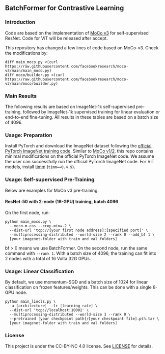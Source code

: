 ## BatchFormer for Contrastive Learning 

### Introduction
Code are based on the implementation of [MoCo v3](https://arxiv.org/abs/2104.02057) for self-supervised ResNet. Code for ViT will be released after accept.

This repository has changed a few lines of code based on MoCo-v3. Check the modifications by:
```
diff main_moco.py <(curl https://raw.githubusercontent.com/facebookresearch/moco-v3/main/main_moco.py)
diff moco/builder.py <(curl https://raw.githubusercontent.com/facebookresearch/moco-v3/main/moco/builder.py)
```


### Main Results

The following results are based on ImageNet-1k self-supervised pre-training, followed by ImageNet-1k supervised training for linear evaluation or end-to-end fine-tuning. All results in these tables are based on a batch size of 4096.


### Usage: Preparation

Install PyTorch and download the ImageNet dataset following the [official PyTorch ImageNet training code](https://github.com/pytorch/examples/tree/master/imagenet). Similar to [MoCo v1/2](https://github.com/facebookresearch/moco), this repo contains minimal modifications on the official PyTorch ImageNet code. We assume the user can successfully run the official PyTorch ImageNet code.
For ViT models, install [timm](https://github.com/rwightman/pytorch-image-models) (`timm==0.4.9`).


### Usage: Self-supervised Pre-Training

Below are examples for MoCo v3 pre-training. 

#### ResNet-50 with 2-node (16-GPU) training, batch 4096

On the first node, run:
```
python main_moco.py \
  --moco-m-cos --crop-min=.2 \
  --dist-url 'tcp://[your first node address]:[specified port]' \
  --multiprocessing-distributed --world-size 2 --rank 0 --add_bf 1 \
  [your imagenet-folder with train and val folders]
```

bf > 0 means we use BatchFormer. 
On the second node, run the same command with `--rank 1`.
With a batch size of 4096, the training can fit into 2 nodes with a total of 16 Volta 32G GPUs. 

### Usage: Linear Classification

By default, we use momentum-SGD and a batch size of 1024 for linear classification on frozen features/weights. This can be done with a single 8-GPU node.

```
python main_lincls.py \
  -a [architecture] --lr [learning rate] \
  --dist-url 'tcp://localhost:10001' \
  --multiprocessing-distributed --world-size 1 --rank 0 \
  --pretrained [your checkpoint path]/[your checkpoint file].pth.tar \
  [your imagenet-folder with train and val folders]
```

### License

This project is under the CC-BY-NC 4.0 license. See [LICENSE](LICENSE) for details.

